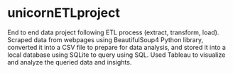 # unicornETLproject
  End to end data project following ETL process (extract, transform, load). Scraped data from webpages using BeautifulSoup4 Python library, converted it into a CSV file to prepare for data analysis, and stored it into a local database using SQLite to query using SQL. Used Tableau to visualize and analyze the queried data and insights.
